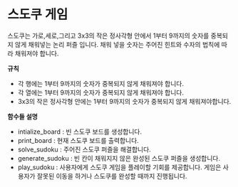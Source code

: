 # 스도쿠 게임
스도쿠는 가로,세로,그리고 3x3의 작은 정사각형 안에서 1부터 9까지의 숫자를 중복되지 않게 채워넣는 논리 퍼즐 입니다. 채워 넣을 숫자는 주어진 힌트와 수자의 법칙에 따라 채워져야 합니다.

**규칙**
- 각 행에는 1부터 9까지의 숫자가 중복되지 않게 채워져야 합니다.
- 각 열에는 1부터 9까지의 숫자가 중복되지 않게 채워져야 합니다.
- 3x3의 작은 정사각형 안에는 1부터 9까지의 숫자가 중복되지 않게 채워져야합니다.

**함수들 설명**
- intialize_board : 빈 스도쿠 보드를 생성합니다.
- print_board : 현재 스도쿠 보드를 출력합니다.
- solve_sudoku : 주어진 스도쿠 퍼즐을 해결합니다.
- generate_sudoku : 빈 칸이 채워지지 않은 완성된 스도쿠 퍼즐을 생성합니다.
- play_sudoku : 사용자에게 스도쿠 게임을 플레이할 기회를 제공합니다. 게임은 사용자가 잘못된 이동을 하거나 스도쿠를 완성할 때까지 진행됩니다.
